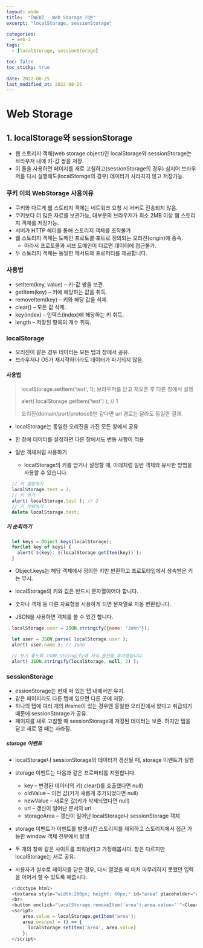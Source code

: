 ```yaml
---
layout: wide
title:  "[WEB] - Web Storage 기본"
excerpt: "localStorage, sessionStorage"

categories:
  - web-2
tags:
  - [localStorage, sessionStorage]

toc: false
toc_sticky: true
 
date: 2022-08-25
last_modified_at: 2022-08-25
---
```


# Web Storage 

## 1. localStorage와 sessionStorage
  * 웹 스토리지 객체(web storage object)인 localStorage와 sessionStorage는 브라우저 내에 키-값 쌍을 저장.
  * 이 둘을 사용하면 페이지를 새로 고침하고(sessionStorage의 경우) 심지어 브라우저를 다시 실행해도(localStorage의 경우) 데이터가 사라지지 않고 저장가능.

### 쿠키 이외 WebStorage 사용이유
  * 쿠키와 다르게 웹 스토리지 객체는 네트워크 요청 시 서버로 전송되지 않음. 
  * 쿠키보다 더 많은 자료를 보관가능, 대부분의 브라우저가 최소 2MB 이상 웹 스토리지 객체를 저장가능. 
  * 서버가 HTTP 헤더를 통해 스토리지 객체를 조작불가
  * 웹 스토리지 객체는 도메인·프로토콜·포트로 정의되는 오리진(origin)에 종속. 
    - 따라서 프로토콜과 서브 도메인이 다르면 데이터에 접근불가.
  * 두 스토리지 객체는 동일한 메서드와 프로퍼티를 제공합니다.

### 사용법
  * setItem(key, value) – 키-값 쌍을 보관.
  * getItem(key) – 키에 해당하는 값을 취득.
  * removeItem(key) – 키와 해당 값을 삭제.
  * clear() – 모든 값 삭제.
  * key(index) – 인덱스(index)에 해당하는 키 취득.
  * length – 저장된 항목의 개수 취득.

### localStorage
  * 오리진이 같은 경우 데이터는 모든 탭과 창에서 공유.
  * 브라우저나 OS가 재시작하더라도 데이터가 파기되지 않음.

#### 사용법
> localStorage.setItem('test', 1);
> 브라우저를 닫고 재오픈 후 다른 창에서 실헹
>
> alert( localStorage.getItem('test') ); // 1
>
> 오리진(domain/port/protocol)만 같다면 url 경로는 달라도 동일한 결과.

  - localStorage는 동일한 오리진을 가진 모든 창에서 공유
  - 한 창에 데이터를 설정하면 다른 창에서도 변동 사항이 적용

  - 일반 객체처럼 사용하기
    - localStorage의 키를 얻거나 설정할 때, 아래처럼 일반 객체와 유사한 방법을 사용할 수 있습니다.

```javascript
  // 키 설정하기
  localStorage.test = 2;
  // 키 얻기
  alert( localStorage.test ); // 2
  // 키 삭제하기
  delete localStorage.test;
```

##### 키 순회하기

```javascript
  let keys = Object.keys(localStorage);
  for(let key of keys) {
    alert(`${key}: ${localStorage.getItem(key)}`);
  }
```
- Object.keys는 해당 객체에서 정의한 키만 반환하고 프로토타입에서 상속받은 키는 무시.
- localStorage의 키와 값은 반드시 문자열이어야 합니다.
- 숫자나 객체 등 다른 자료형을 사용하게 되면 문자열로 자동 변환됩니다.

- JSON을 사용하면 객체를 쓸 수 있긴 합니다.
```javascript
  localStorage.user = JSON.stringify({name: "John"});

  let user = JSON.parse( localStorage.user );
  alert( user.name ); // John

  // 보기 좋도록 JSON.stringify에 서식 옵션을 추가했습니다.
  alert( JSON.stringify(localStorage, null, 2) );
```

### sessionStorage
- essionStorage는 현재 떠 있는 탭 내에서만 유지.
- 같은 페이지라도 다른 탭에 있으면 다른 곳에 저장.
- 하나의 탭에 여러 개의 iframe이 있는 경우엔 동일한 오리진에서 왔다고 취급되기 때문에 sessionStorage가 공유.
- 페이지를 새로 고침할 때 sessionStorage에 저장된 데이터는 보존. 하지만 탭을 닫고 새로 열 때는 사라짐.

##### storage 이벤트
- localStorage나 sessionStorage의 데이터가 갱신될 때, storage 이벤트가 실행
- storage 이벤트는 다음과 같은 프로퍼티를 지원합니다.
  - key – 변경된 데이터의 키(.clear()를 호출했다면 null)
  - oldValue – 이전 값(키가 새롭게 추가되었다면 null)
  - newValue – 새로운 값(키가 삭제되었다면 null)
  - url – 갱신이 일어난 문서의 url
  - storageArea – 갱신이 일어난 localStorage나 sessionStorage 객체

- storage 이벤트가 이벤트를 발생시킨 스토리지를 제외하고 스토리지에서 접근 가능한 window 객체 전부에서 발생
- 두 개의 창에 같은 사이트를 띄워놨다고 가정해봅시다. 창은 다르지만 localStorage는 서로 공유.
- 사용자가 실수로 페이지를 닫은 경우, 다시 열었을 때 미처 마무리하지 못했던 입력을 이어서 할 수 있도록 해줍시다.

```javascript
  <!doctype html>
  <textarea style="width:200px; height: 60px;" id="area" placeholder="Write here"></textarea>
  <br>
  <button onclick="localStorage.removeItem('area');area.value=''">Clear</button>
  <script>
      area.value = localStorage.getItem('area');
      area.oninput = () => {
        localStorage.setItem('area', area.value)
      };
  </script>
```